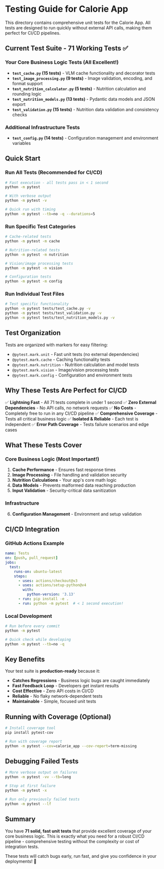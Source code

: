 # Testing Guide for Calorie App

This directory contains comprehensive unit tests for the Calorie App. All tests are designed to run quickly without external API calls, making them perfect for CI/CD pipelines.

## Current Test Suite - 71 Working Tests ✅

### Your Core Business Logic Tests (All Excellent!)
- **`test_cache.py` (15 tests)** - VLM cache functionality and decorator tests
- **`test_image_processing.py` (9 tests)** - Image validation, encoding, and format support
- **`test_nutrition_calculator.py` (5 tests)** - Nutrition calculation and rounding logic
- **`test_nutrition_models.py` (13 tests)** - Pydantic data models and JSON export
- **`test_validation.py` (15 tests)** - Nutrition data validation and consistency checks

### Additional Infrastructure Tests
- **`test_config.py` (14 tests)** - Configuration management and environment variables

## Quick Start

### Run All Tests (Recommended for CI/CD)
```bash
# Fast execution - all tests pass in < 1 second
python -m pytest

# With verbose output
python -m pytest -v

# Quick run with timing
python -m pytest --tb=no -q --durations=5
```

### Run Specific Test Categories
```bash
# Cache-related tests
python -m pytest -m cache

# Nutrition-related tests
python -m pytest -m nutrition

# Vision/image processing tests
python -m pytest -m vision

# Configuration tests
python -m pytest -m config
```

### Run Individual Test Files
```bash
# Test specific functionality
python -m pytest tests/test_cache.py -v
python -m pytest tests/test_validation.py -v
python -m pytest tests/test_nutrition_models.py -v
```

## Test Organization

Tests are organized with markers for easy filtering:

- `@pytest.mark.unit` - Fast unit tests (no external dependencies)
- `@pytest.mark.cache` - Caching functionality tests
- `@pytest.mark.nutrition` - Nutrition calculation and model tests
- `@pytest.mark.vision` - Image/vision processing tests
- `@pytest.mark.config` - Configuration and environment tests

## Why These Tests Are Perfect for CI/CD

✅ **Lightning Fast** - All 71 tests complete in under 1 second
✅ **Zero External Dependencies** - No API calls, no network requests
✅ **No Costs** - Completely free to run in any CI/CD pipeline
✅ **Comprehensive Coverage** - Tests all critical business logic
✅ **Isolated & Reliable** - Each test is independent
✅ **Error Path Coverage** - Tests failure scenarios and edge cases

## What These Tests Cover

### Core Business Logic (Most Important!)
1. **Cache Performance** - Ensures fast response times
2. **Image Processing** - File handling and validation security
3. **Nutrition Calculations** - Your app's core math logic
4. **Data Models** - Prevents malformed data reaching production
5. **Input Validation** - Security-critical data sanitization

### Infrastructure
6. **Configuration Management** - Environment and setup validation

## CI/CD Integration

### GitHub Actions Example
```yaml
name: Tests
on: [push, pull_request]
jobs:
  test:
    runs-on: ubuntu-latest
    steps:
      - uses: actions/checkout@v3
      - uses: actions/setup-python@v4
        with:
          python-version: '3.13'
      - run: pip install -e .
      - run: python -m pytest  # < 1 second execution!
```

### Local Development
```bash
# Run before every commit
python -m pytest

# Quick check while developing
python -m pytest --tb=no -q
```

## Key Benefits

Your test suite is **production-ready** because it:

- **Catches Regressions** - Business logic bugs are caught immediately
- **Fast Feedback Loop** - Developers get instant results
- **Cost Effective** - Zero API costs in CI/CD
- **Reliable** - No flaky network-dependent tests
- **Maintainable** - Simple, focused unit tests

## Running with Coverage (Optional)

```bash
# Install coverage tool
pip install pytest-cov

# Run with coverage report
python -m pytest --cov=calorie_app --cov-report=term-missing
```

## Debugging Failed Tests

```bash
# More verbose output on failures
python -m pytest -vv --tb=long

# Stop at first failure
python -m pytest -x

# Run only previously failed tests
python -m pytest --lf
```

## Summary

You have **71 solid, fast unit tests** that provide excellent coverage of your core business logic. This is exactly what you need for a robust CI/CD pipeline - comprehensive testing without the complexity or cost of integration tests.

These tests will catch bugs early, run fast, and give you confidence in your deployments! 🚀
